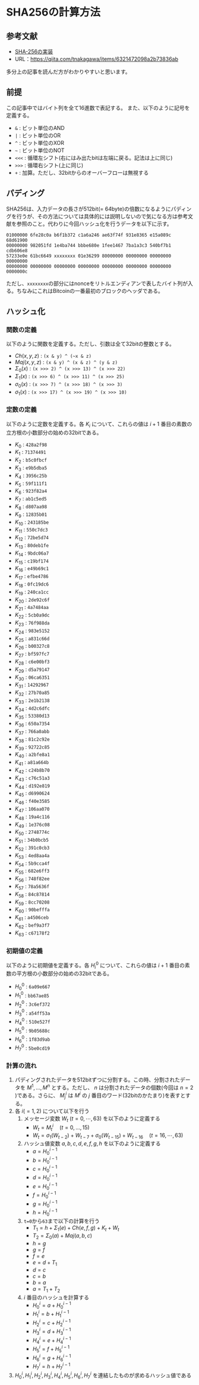 # SHA256の計算方法

## 参考文献

- [SHA-256の実装](https://qiita.com/tnakagawa/items/6321472098a2b73836ab)
- URL：https://qiita.com/tnakagawa/items/6321472098a2b73836ab

多分上の記事を読んだ方がわかりやすいと思います。

## 前提

この記事中ではバイト列を全て16進数で表記する。
また、以下のように記号を定義する。

- `&` : ビット単位のAND
- `|` : ビット単位のOR
- `^` : ビット単位のXOR
- `~` : ビット単位のNOT
- `<<<` : 循環左シフト(右にはみ出たbitは左端に戻る。記法は上に同じ)
- `>>>` : 循環右シフト(上に同じ)
- `+` : 加算。ただし、32bitからのオーバーフローは無視する

## パディング

SHA256は、入力データの長さが512bit(= 64byte)の倍数になるようにパディングを行うが、その方法については具体的には説明しないので気になる方は参考文献を参照のこと。代わりに今回ハッシュ化を行うデータを以下に示す。

```
01000000 6fe28c0a b6f1b372 c1a6a246 ae63f74f 931e8365 e15a089c 68d61900
00000000 982051fd 1e4ba744 bbbe680e 1fee1467 7ba1a3c3 540bf7b1 cdb606e8
57233e0e 61bc6649 xxxxxxxx 01e36299 80000000 00000000 00000000 00000000
00000000 00000000 00000000 00000000 00000000 00000000 00000000 0000000c
```

ただし、`xxxxxxxx`の部分にはnonceをリトルエンディアンで表したバイト列が入る。ちなみにこれはBitcoinの一番最初のブロックのヘッダである。

## ハッシュ化

### 関数の定義

以下のように関数を定義する。ただし、引数は全て32bitの整数とする。

- $Ch(x, y, z)$ : `(x & y) ^ (~x & z)`
- $Maj(x, y, z)$ : `(x & y) ^ (x & z) ^ (y & z)`
- $Σ_0(x)$ : `(x >>> 2) ^ (x >>> 13) ^ (x >>> 22)`
- $Σ_1(x)$ : `(x >>> 6) ^ (x >>> 11) ^ (x >>> 25)`
- $σ_0(x)$ : `(x >>> 7) ^ (x >>> 18) ^ (x >>> 3)`
- $σ_1(x)$ : `(x >>> 17) ^ (x >>> 19) ^ (x >>> 10)`

### 定数の定義

以下のように定数を定義する。各 $K_i$ について、これらの値は $i+1$ 番目の素数の立方根の小数部分の始めの32bitである。

- $K_0$ : `428a2f98`
- $K_1$ : `71374491`
- $K_2$ : `b5c0fbcf`
- $K_3$ : `e9b5dba5`
- $K_4$ : `3956c25b`
- $K_5$ : `59f111f1`
- $K_6$ : `923f82a4`
- $K_7$ : `ab1c5ed5`
- $K_8$ : `d807aa98`
- $K_9$ : `12835b01`
- $K_{10}$ : `243185be`
- $K_{11}$ : `550c7dc3`
- $K_{12}$ : `72be5d74`
- $K_{13}$ : `80deb1fe`
- $K_{14}$ : `9bdc06a7`
- $K_{15}$ : `c19bf174`
- $K_{16}$ : `e49b69c1`
- $K_{17}$ : `efbe4786`
- $K_{18}$ : `0fc19dc6`
- $K_{19}$ : `240ca1cc`
- $K_{20}$ : `2de92c6f`
- $K_{21}$ : `4a7484aa`
- $K_{22}$ : `5cb0a9dc`
- $K_{23}$ : `76f988da`
- $K_{24}$ : `983e5152`
- $K_{25}$ : `a831c66d`
- $K_{26}$ : `b00327c8`
- $K_{27}$ : `bf597fc7`
- $K_{28}$ : `c6e00bf3`
- $K_{29}$ : `d5a79147`
- $K_{30}$ : `06ca6351`
- $K_{31}$ : `14292967`
- $K_{32}$ : `27b70a85`
- $K_{33}$ : `2e1b2138`
- $K_{34}$ : `4d2c6dfc`
- $K_{35}$ : `53380d13`
- $K_{36}$ : `650a7354`
- $K_{37}$ : `766a0abb`
- $K_{38}$ : `81c2c92e`
- $K_{39}$ : `92722c85`
- $K_{40}$ : `a2bfe8a1`
- $K_{41}$ : `a81a664b`
- $K_{42}$ : `c24b8b70`
- $K_{43}$ : `c76c51a3`
- $K_{44}$ : `d192e819`
- $K_{45}$ : `d6990624`
- $K_{46}$ : `f40e3585`
- $K_{47}$ : `106aa070`
- $K_{48}$ : `19a4c116`
- $K_{49}$ : `1e376c08`
- $K_{50}$ : `2748774c`
- $K_{51}$ : `34b0bcb5`
- $K_{52}$ : `391c0cb3`
- $K_{53}$ : `4ed8aa4a`
- $K_{54}$ : `5b9cca4f`
- $K_{55}$ : `682e6ff3`
- $K_{56}$ : `748f82ee`
- $K_{57}$ : `78a5636f`
- $K_{58}$ : `84c87814`
- $K_{59}$ : `8cc70208`
- $K_{60}$ : `90befffa`
- $K_{61}$ : `a4506ceb`
- $K_{62}$ : `bef9a3f7`
- $K_{63}$ : `c67178f2`

### 初期値の定義

以下のように初期値を定義する。各 $H^0_i$ について、これらの値は $i+1$ 番目の素数の平方根の小数部分の始めの32bitである。

- $H^0_0$ : `6a09e667`
- $H^0_1$ : `bb67ae85`
- $H^0_2$ : `3c6ef372`
- $H^0_3$ : `a54ff53a`
- $H^0_4$ : `510e527f`
- $H^0_5$ : `9b05688c`
- $H^0_6$ : `1f83d9ab`
- $H^0_7$ : `5be0cd19`

### 計算の流れ

1. パディングされたデータを512bitずつに分割する。この時、分割されたデータを $M^1,\ldots, M^n$ とする。ただし、 $n$ は分割されたデータの個数(今回は $n = 2$ )である。さらに、 $M^i_j$ は $M^i$ の $j$ 番目のワード(32bitのかたまり)を表すとする。
1. 各 $i (= 1,2)$ について以下を行う
   1. メッセージ変数 $W_t\ (t=0,\cdots,63)$ を以下のように定義する
      - $W_t = M^i_t \quad (t=0,...,15)$
      - $W_t = σ_1(W_{t-2}) + W_{t-7} + σ_0(W_{t-15}) + W_{t-16} \quad (t=16,\cdots,63)$
    2. ハッシュ値変数 $a, b, c, d, e, f, g, h$ を以下のように定義する
       - $a = H^{i-1}_0$
       - $b = H^{i-1}_0$
       - $c = H^{i-1}_0$
       - $d = H^{i-1}_0$
       - $e = H^{i-1}_0$
       - $f = H^{i-1}_0$
       - $g = H^{i-1}_0$
       - $h = H^{i-1}_0$
    3. `t=0`から`63`まで以下の計算を行う
       - $T_1 = h + Σ_1(e) + Ch(e, f, g) + K_t + W_t$
       - $T_2 = Σ_0(a) + Maj(a, b, c)$
       - $h = g$
       - $g = f$
       - $f = e$
       - $e = d + T_1$
       - $d = c$
       - $c = b$
       - $b = a$
       - $a = T_1 + T_2$
    4. $i$ 番目のハッシュを計算する
       - $H^i_0 = a + H^{i-1}_0$
       - $H^i_1 = b + H^{i-1}_1$
       - $H^i_2 = c + H^{i-1}_2$
       - $H^i_3 = d + H^{i-1}_3$
       - $H^i_4 = e + H^{i-1}_4$
       - $H^i_5 = f + H^{i-1}_5$
       - $H^i_6 = g + H^{i-1}_6$
       - $H^i_7 = h + H^{i-1}_7$
1. $H^i_0, H^i_1, H^i_2, H^i_3, H^i_4, H^i_5, H^i_6, H^i_7$ を連結したものが求めるハッシュ値である
